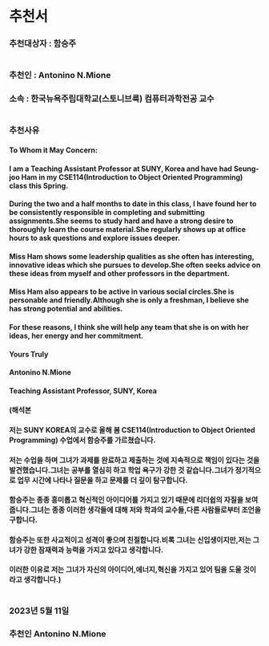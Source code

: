 # 추천서
### 추천대상자 : 함승주
#
### 추천인 : Antonino N.Mione
### 소속 : 한국뉴욕주립대학교(스토니브룩) 컴퓨터과학전공 교수
#
### 추천사유
#### To Whom it May Concern:
#### I am a Teaching Assistant Professor at SUNY, Korea and have had Seung-joo Ham in my CSE114(Introduction to Object Oriented Programming) class this Spring.
#### During the two and a half months to date in this class, I have found her to be consistently responsible in completing and submitting assignments.She seems to study hard and have a strong desire to thoroughly learn the course material.She regularly shows up at office hours to ask questions and explore issues deeper.
#### Miss Ham shows some leadership qualities as she often has interesting, innovative ideas which she pursues to develop.She often seeks advice on these ideas from myself and other professors in the department.
#### Miss Ham also appears to be active in various social circles.She is personable and friendly.Although she is only a freshman, I believe she has strong potential and abilities.
#### For these reasons, I think she will help any team that she is on with her ideas, her energy and her commitment.
#### Yours Truly
#### Antonino N.Mione
#### Teaching Assistant Professor, SUNY, Korea
#### (해석본
#### 저는 SUNY KOREA의 교수로 올해 봄 CSE114(Introduction to Object Oriented Programming) 수업에서 함승주를 가르쳤습니다.
#### 저는 수업을 하며 그녀가 과제를 완료하고 제출하는 것에 지속적으로 책임이 있다는 것을 발견했습니다.그녀는 공부를 열심히 하고 학업 욕구가 강한 것 같습니다.그녀가 정기적으로 업무 시간에 나타나 질문을 하고 문제를 더 깊이 탐구합니다.
#### 함승주는 종종 흥미롭고 혁신적인 아이디어를 가지고 있기 때문에 리더쉽의 자질을 보여줍니다.그녀는 종종 이러한 생각들에 대해 저와 학과의 교수들,다른 사람들로부터 조언을 구합니다.
#### 함승주는 또한 사교적이고 성격이 좋으며 친절합니다.비록 그녀는 신입생이지만,저는 그녀가 강한 잠재력과 능력을 가지고 있다고 생각합니다.
#### 이러한 이유로 저는 그녀가 자신의 아이디어,에너지,혁신을 가지고 있어 팀을 도울 것이라고 생각합니다.)
#
### 2023년 5월 11일
### 추천인 Antonino N.Mione
